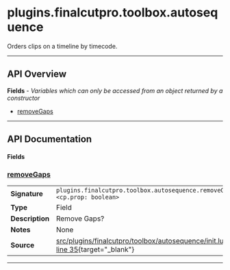 # plugins.finalcutpro.toolbox.autosequence

Orders clips on a timeline by timecode.

---

## API Overview
**Fields** - _Variables which can only be accessed from an object returned by a constructor_
 * [removeGaps](#removegaps)


---

## API Documentation

#### Fields


### [removeGaps](#removegaps)

|                                             |                                                                                     |
| --------------------------------------------|-------------------------------------------------------------------------------------|
| **Signature**                               | `plugins.finalcutpro.toolbox.autosequence.removeGaps <cp.prop: boolean>`                                                                    |
| **Type**                                    | Field                                                                     |
| **Description**                             | Remove Gaps?                                                                     |
| **Notes**                                   | None |
| **Source**                                  | [src/plugins/finalcutpro/toolbox/autosequence/init.lua line 35](https://github.com/CommandPost/CommandPost/blob/develop/src/plugins/finalcutpro/toolbox/autosequence/init.lua#L35){target="_blank"} |

---

